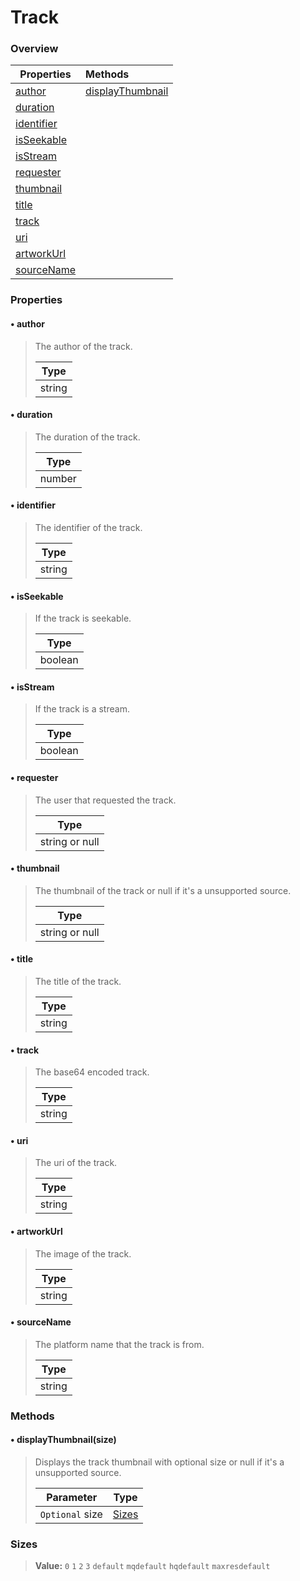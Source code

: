 # Track

### Overview

| Properties                | Methods                                   |
| ------------------------- | :---------------------------------------- |
| [author](#author)         | [displayThumbnail](#displaythumbnailsize) |
| [duration](#duration)     |                                           |
| [identifier](#identifier) |                                           |
| [isSeekable](#isSeekable) |                                           |
| [isStream](#isStream)     |                                           |
| [requester](#requester)   |                                           |
| [thumbnail](#thumbnail)   |                                           |
| [title](#title)           |                                           |
| [track](#track)           |                                           |
| [uri](#uri)               |                                           |
| [artworkUrl](#artworkurl) |                                           |
| [sourceName](#sourcename) |                                           |

### Properties

#### • author

> The author of the track.
>
> | Type   |
> | ------ |
> | string |

#### • duration

> The duration of the track.
>
> | Type   |
> | ------ |
> | number |

#### • identifier

> The identifier of the track.
>
> | Type   |
> | ------ |
> | string |

#### • isSeekable

> If the track is seekable.
>
> | Type    |
> | ------- |
> | boolean |

#### • isStream

> If the track is a stream.
>
> | Type    |
> | ------- |
> | boolean |

#### • requester

> The user that requested the track.
>
> | Type           |
> | -------------- |
> | string or null |

#### • thumbnail

> The thumbnail of the track or null if it's a unsupported source.
>
> | Type           |
> | -------------- |
> | string or null |

#### • title

> The title of the track.
>
> | Type   |
> | ------ |
> | string |

#### • track

> The base64 encoded track.
>
> | Type   |
> | ------ |
> | string |

#### • uri

> The uri of the track.
>
> | Type   |
> | ------ |
> | string |

#### • artworkUrl

> The image of the track.
>
> | Type   |
> | ------ |
> | string |

#### • sourceName

> The platform name that the track is from.
>
> | Type   |
> | ------ |
> | string |

### Methods

#### • displayThumbnail(size)

> Displays the track thumbnail with optional size or null if it's a unsupported source.
>
> | Parameter       | Type            |
> | --------------- | --------------- |
> | `Optional` size | [Sizes](#sizes) |

### Sizes

> **Value:** `0` `1` `2` `3` `default` `mqdefault` `hqdefault` `maxresdefault`
